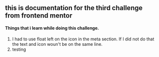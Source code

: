 ## this is documentation for the third challenge from frontend mentor

#### Things that i learn while doing this challenge.
1. I had to use float left on the icon in the meta section. If I did not do that the text and icon woun't be on the same line.
2. testing